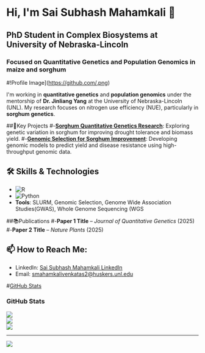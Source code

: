 # Hi, I'm Sai Subhash Mahamkali 👋
## PhD Student in Complex Biosystems at University of Nebraska-Lincoln
### Focused on Quantitative Genetics and Population Genomics in maize and sorghum

#!Profile Image](https://github.com/.png)

I'm working in **quantitative genetics** and **population genomics** under the mentorship of **Dr. Jinliang Yang** at the University of Nebraska-Lincoln (UNL). My research focuses on nitrogen use efficiency (NUE), particularly in **sorghum genetics**.

##🚀Key Projects
#-[**Sorghum Quantitative Genetics Research**](https://github.com/waqarali/sorghum_quantitative_genetics): Exploring genetic variation in sorghum for improving drought tolerance and biomass yield.
#-[**Genomic Selection for Sorghum Improvement**](https://github.com/waqarali/genomic_selection_sorghum): Developing genomic models to predict yield and disease resistance using high-throughput genomic data.

## 🛠️ Skills & Technologies
- ![R](https://img.shields.io/badge/-R-276DC3?style=flat&logo=R&logoColor=white)
- ![Python](https://img.shields.io/badge/-Python-3776AB?style=flat&logo=python&logoColor=white)
- **Tools**: SLURM, Genomic Selection, Genome Wide Association Studies(GWAS), Whole Genome Sequencing (WGS

##📚Publications
#-**Paper 1 Title** – *Journal of Quantitative Genetics* (2025)
#-**Paper 2 Title** – *Nature Plants* (2025)

## 📫 How to Reach Me:
- LinkedIn: [Sai Subhash Mahamkali LinkedIn](https://www.linkedin.com/in/subhashmahamkali/)
- Email: [smahamkalivenkatas2@huskers.unl.edu](mailto:smahamkalivenkatas2@huskers.unl.edu)

#[GitHub Stats](https://github-readme-stats.vercel.app/api?username=subhash_mahamkali&show_icons=true&hide_title=true)

### GitHub Stats
![](https://github-readme-stats.vercel.app/api?username=subhashmahamkali&theme=merko&hide_border=false&include_all_commits=false&count_private=false)  
![](https://nirzak-streak-stats.vercel.app/?user=subhashmahamkali&theme=merko&hide_border=false)  
![](https://github-readme-stats.vercel.app/api/top-langs/?username=subhashmahamkali&theme=merko&hide_border=false&layout=compact)

---

[![](https://visitcount.itsvg.in/api?id=subhashmahamkali&icon=7&color=11)](https://visitcount.itsvg.in)

